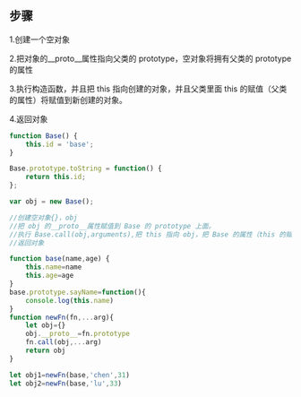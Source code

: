 
## 步骤
1.创建一个空对象

2.把对象的__proto__属性指向父类的 prototype，空对象将拥有父类的 prototype 的属性

3.执行构造函数，并且把 this 指向创建的对象，并且父类里面 this 的赋值（父类的属性）将赋值到新创建的对象。

4.返回对象
```javascript
function Base() {
    this.id = 'base';
}

Base.prototype.toString = function() {
    return this.id;
};

var obj = new Base();

//创建空对象{}，obj
//把 obj 的__proto__属性赋值到 Base 的 prototype 上面。
//执行 Base.call(obj,arguments),把 this 指向 obj，把 Base 的属性（this 的赋值）作用到 obj 上面
//返回对象

function base(name,age) {
    this.name=name
    this.age=age
}
base.prototype.sayName=function(){
    console.log(this.name)
}
function newFn(fn,...arg){
    let obj={}
    obj.__proto__=fn.prototype
    fn.call(obj,...arg)
    return obj
}

let obj1=newFn(base,'chen',31)
let obj2=newFn(base,'lu',33)
```